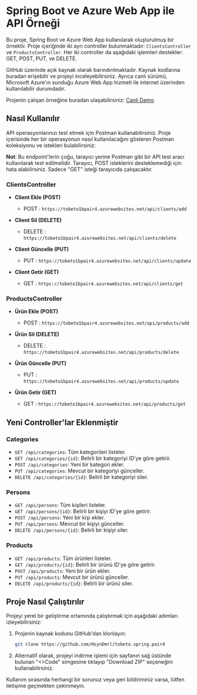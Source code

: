 # Spring Boot ve Azure Web App ile API Örneği

Bu proje, Spring Boot ve Azure Web App kullanılarak oluşturulmuş bir örnektir. Proje içeriğinde iki ayrı controller bulunmaktadır: `ClientsController` ve `ProductsController`. Her iki controller da aşağıdaki işlemleri destekler: GET, POST, PUT, ve DELETE.

GitHub üzerinde açık kaynak olarak barındırılmaktadır. Kaynak kodlarına buradan erişebilir ve projeyi inceleyebilirsiniz. Ayrıca canlı sürümü, Microsoft Azure'ın sunduğu Azure Web App hizmeti ile internet üzerinden kullanılabilir durumdadır.

Projenin çalışan örneğine buradan ulaşabilirsiniz: [Canlı Demo](https://tobeto1bpair4.azurewebsites.net/)

## Nasıl Kullanılır

API operasyonlarınızı test etmek için Postman kullanabilirsiniz. Proje içerisinde her bir operasyonun nasıl kullanılacağını gösteren Postman koleksiyonu ve istekleri bulabilirsiniz:

  **Not**: Bu endpoint'lerin çoğu, tarayıcı yerine Postman gibi bir API test aracı kullanılarak test edilmelidir. Tarayıcı, POST isteklerini desteklemediği için hata alabilirsiniz. Sadece "GET" isteği tarayıcıda çalışacaktır.
    
### ClientsController

- **Client Ekle (POST)**
  - POST    : `https://tobeto1bpair4.azurewebsites.net/api/clients/add`

- **Client Sil (DELETE)**
  - DELETE  : `https://tobeto1bpair4.azurewebsites.net/api/clients/delete`

- **Client Güncelle (PUT)**
  - PUT     : `https://tobeto1bpair4.azurewebsites.net/api/clients/update`

- **Client Getir (GET)**
  - GET     : `https://tobeto1bpair4.azurewebsites.net/api/clients/get`

### ProductsController

- **Ürün Ekle (POST)**
  - POST    : `https://tobeto1bpair4.azurewebsites.net/api/products/add`

- **Ürün Sil (DELETE)**
  - DELETE  : `https://tobeto1bpair4.azurewebsites.net/api/products/delete`

- **Ürün Güncelle (PUT)**
  - PUT     : `https://tobeto1bpair4.azurewebsites.net/api/products/update`

- **Ürün Getir (GET)**
  - GET     : `https://tobeto1bpair4.azurewebsites.net/api/products/get`
 
## Yeni Controller'lar Eklenmiştir

### Categories

- `GET /api/categories`: Tüm kategorileri listeler.
- `GET /api/categories/{id}`: Belirli bir kategoriyi ID'ye göre getirir.
- `POST /api/categories`: Yeni bir kategori ekler.
- `PUT /api/categories`: Mevcut bir kategoriyi günceller.
- `DELETE /api/categories/{id}`: Belirli bir kategoriyi siler.

### Persons

- `GET /api/persons`: Tüm kişileri listeler.
- `GET /api/persons/{id}`: Belirli bir kişiyi ID'ye göre getirir.
- `POST /api/persons`: Yeni bir kişi ekler.
- `PUT /api/persons`: Mevcut bir kişiyi günceller.
- `DELETE /api/persons/{id}`: Belirli bir kişiyi siler.

### Products

- `GET /api/products`: Tüm ürünleri listeler.
- `GET /api/products/{id}`: Belirli bir ürünü ID'ye göre getirir.
- `POST /api/products`: Yeni bir ürün ekler.
- `PUT /api/products`: Mevcut bir ürünü günceller.
- `DELETE /api/products/{id}`: Belirli bir ürünü siler.

## Proje Nasıl Çalıştırılır

Projeyi yerel bir geliştirme ortamında çalıştırmak için aşağıdaki adımları izleyebilirsiniz:

1. Projenin kaynak kodunu GitHub'dan klonlayın:

   ```bash
   git clone https://github.com/HsynDmrl/tobeto.spring.pair4

2. Alternatif olarak, projeyi indirme işlemi için sayfanın sağ üstünde bulunan "<>Code" simgesine tıklayıp "Download ZIP" seçeneğini kullanabilirsiniz.

Kullanım sırasında herhangi bir sorunuz veya geri bildiriminiz varsa, lütfen iletişime geçmekten çekinmeyin.
